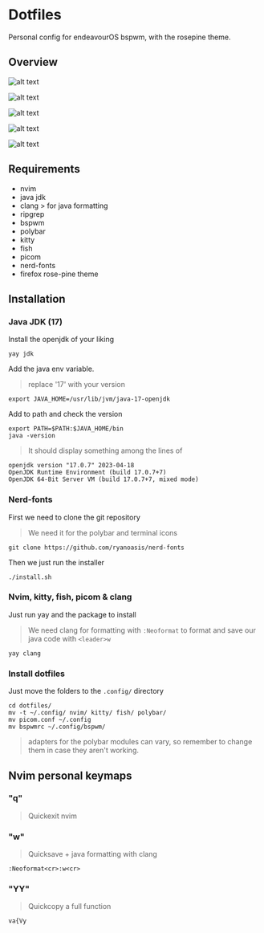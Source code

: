 # Dotfiles
Personal config for endeavourOS bspwm, with the rosepine theme.

## Overview

![alt text][logo]

[logo]: https://media.discordapp.net/attachments/911820541860646963/1120845272956801024/screenshot-2023-06-20_183845.png?width=1177&height=662 "Desktop"

![alt text][logo1]

[logo1]: https://cdn.discordapp.com/attachments/911820541860646963/1120841005986480200/screenshot-2023-06-20_182146.png "Firefox"

![alt text][logo2]

[logo2]: https://media.discordapp.net/attachments/911820541860646963/1120845129675198484/screenshot-2023-06-20_183754.png?width=1177&height=662 "nvim"

![alt text][logo3]

[logo3]: https://media.discordapp.net/attachments/911820541860646963/1120844499384541286/screenshot-2023-06-20_183536.png?width=1177&height=662 "split"

![alt text][logo4]

[logo4]: https://media.discordapp.net/attachments/911820541860646963/1120843200442146817/screenshot-2023-06-20_183026.png?width=1177&height=662 "discord"

## Requirements
* nvim
* java jdk
* clang > for java formatting
* ripgrep
* bspwm
* polybar
* kitty
* fish
* picom
* nerd-fonts
* firefox rose-pine theme

## Installation

### Java JDK (17)

Install the openjdk of your liking
```
yay jdk
```
Add the java env variable.
> replace '17' with your version
```
export JAVA_HOME=/usr/lib/jvm/java-17-openjdk
```
Add to path and check the version
```
export PATH=$PATH:$JAVA_HOME/bin
java -version
```
> It should display something among the lines of
```
openjdk version "17.0.7" 2023-04-18
OpenJDK Runtime Environment (build 17.0.7+7)
OpenJDK 64-Bit Server VM (build 17.0.7+7, mixed mode)
```

### Nerd-fonts
First we need to clone the git repository
> We need it for the polybar and terminal icons
```
git clone https://github.com/ryanoasis/nerd-fonts
```
Then we just run the installer 
```
./install.sh
```
### Nvim, kitty, fish, picom & clang
Just run yay and the package to install
> We need clang for formatting with `:Neoformat` to format and save our java code with `<leader>w`
```
yay clang
```
### Install dotfiles
Just move the folders to the `.config/` directory
```
cd dotfiles/
mv -t ~/.config/ nvim/ kitty/ fish/ polybar/
mv picom.conf ~/.config
mv bspwmrc ~/.config/bspwm/
```
> adapters for the polybar modules can vary, so remember to change them in case they aren't working.

## Nvim personal keymaps

### "<leader>q"
> Quickexit nvim
### "<leader>w"
> Quicksave + java formatting with clang
```
:Neoformat<cr>:w<cr>
```
### "YY"
> Quickcopy a full function
```
va{Vy
```

